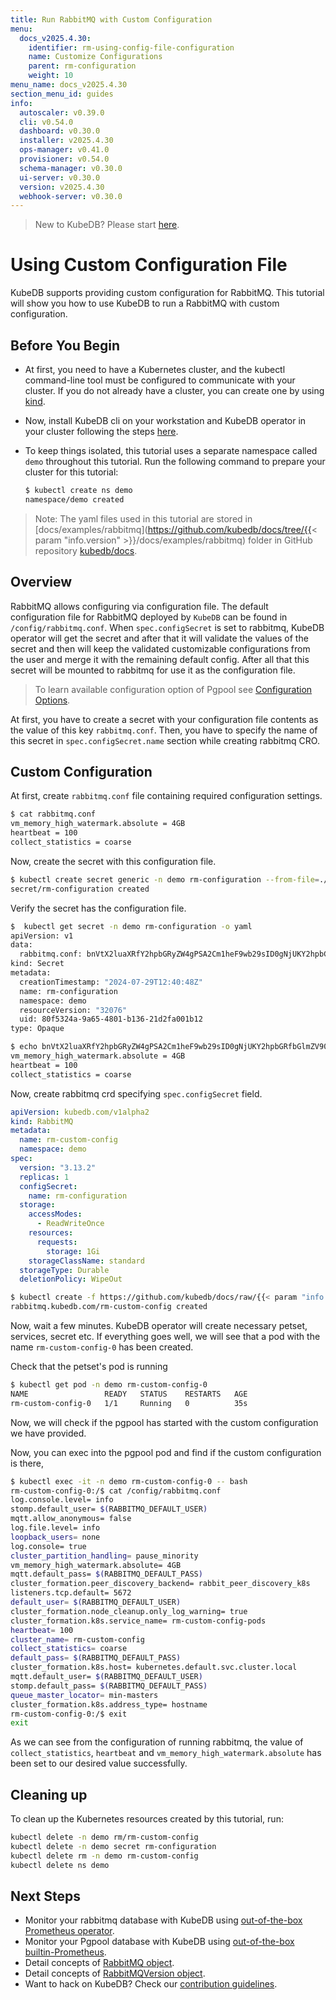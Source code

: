 ```yaml
---
title: Run RabbitMQ with Custom Configuration
menu:
  docs_v2025.4.30:
    identifier: rm-using-config-file-configuration
    name: Customize Configurations
    parent: rm-configuration
    weight: 10
menu_name: docs_v2025.4.30
section_menu_id: guides
info:
  autoscaler: v0.39.0
  cli: v0.54.0
  dashboard: v0.30.0
  installer: v2025.4.30
  ops-manager: v0.41.0
  provisioner: v0.54.0
  schema-manager: v0.30.0
  ui-server: v0.30.0
  version: v2025.4.30
  webhook-server: v0.30.0
---
```


> New to KubeDB? Please start [here](/docs/v2025.4.30/README).

# Using Custom Configuration File

KubeDB supports providing custom configuration for RabbitMQ. This tutorial will show you how to use KubeDB to run a RabbitMQ with custom configuration.

## Before You Begin

- At first, you need to have a Kubernetes cluster, and the kubectl command-line tool must be configured to communicate with your cluster. If you do not already have a cluster, you can create one by using [kind](https://kind.sigs.k8s.io/docs/user/quick-start/).

- Now, install KubeDB cli on your workstation and KubeDB operator in your cluster following the steps [here](/docs/v2025.4.30/setup/README).

- To keep things isolated, this tutorial uses a separate namespace called `demo` throughout this tutorial. Run the following command to prepare your cluster for this tutorial:

  ```bash
  $ kubectl create ns demo
  namespace/demo created
  ```

> Note: The yaml files used in this tutorial are stored in [docs/examples/rabbitmq](https://github.com/kubedb/docs/tree/{{< param "info.version" >}}/docs/examples/rabbitmq) folder in GitHub repository [kubedb/docs](https://github.com/kubedb/docs).

## Overview

RabbitMQ allows configuring via configuration file. The default configuration file for RabbitMQ deployed by `KubeDB` can be found in `/config/rabbitmq.conf`. When `spec.configSecret` is set to rabbitmq, KubeDB operator will get the secret and after that it will validate the values of the secret and then will keep the validated customizable configurations from the user and merge it with the remaining default config. After all that this secret will be mounted to rabbitmq for use it as the configuration file.

> To learn available configuration option of Pgpool see [Configuration Options](https://www.rabbitmq.com/docs/configure).

At first, you have to create a secret with your configuration file contents as the value of this key `rabbitmq.conf`. Then, you have to specify the name of this secret in `spec.configSecret.name` section while creating rabbitmq CRO.

## Custom Configuration

At first, create `rabbitmq.conf` file containing required configuration settings.

```bash
$ cat rabbitmq.conf
vm_memory_high_watermark.absolute = 4GB
heartbeat = 100
collect_statistics = coarse
```

Now, create the secret with this configuration file.

```bash
$ kubectl create secret generic -n demo rm-configuration --from-file=./rabbitmq.conf
secret/rm-configuration created
```

Verify the secret has the configuration file.

```bash
$  kubectl get secret -n demo rm-configuration -o yaml
apiVersion: v1
data:
  rabbitmq.conf: bnVtX2luaXRfY2hpbGRyZW4gPSA2Cm1heF9wb29sID0gNjUKY2hpbGRfbGlmZV90aW1lID0gNDAwCg==
kind: Secret
metadata:
  creationTimestamp: "2024-07-29T12:40:48Z"
  name: rm-configuration
  namespace: demo
  resourceVersion: "32076"
  uid: 80f5324a-9a65-4801-b136-21d2fa001b12
type: Opaque

$ echo bnVtX2luaXRfY2hpbGRyZW4gPSA2Cm1heF9wb29sID0gNjUKY2hpbGRfbGlmZV90aW1lID0gNDAwCg== | base64 -d
vm_memory_high_watermark.absolute = 4GB
heartbeat = 100
collect_statistics = coarse
```

Now, create rabbitmq crd specifying `spec.configSecret` field.

```yaml
apiVersion: kubedb.com/v1alpha2
kind: RabbitMQ
metadata:
  name: rm-custom-config
  namespace: demo
spec:
  version: "3.13.2"
  replicas: 1
  configSecret:
    name: rm-configuration
  storage:
    accessModes:
      - ReadWriteOnce
    resources:
      requests:
        storage: 1Gi
    storageClassName: standard
  storageType: Durable
  deletionPolicy: WipeOut
```

```bash
$ kubectl create -f https://github.com/kubedb/docs/raw/{{< param "info.version" >}}/docs/examples/rabbitmq/configuration/rabbitmq-config-file.yaml
rabbitmq.kubedb.com/rm-custom-config created
```

Now, wait a few minutes. KubeDB operator will create necessary petset, services, secret etc. If everything goes well, we will see that a pod with the name `rm-custom-config-0` has been created.

Check that the petset's pod is running

```bash
$ kubectl get pod -n demo rm-custom-config-0
NAME                 READY   STATUS    RESTARTS   AGE
rm-custom-config-0   1/1     Running   0          35s
```

Now, we will check if the pgpool has started with the custom configuration we have provided.

Now, you can exec into the pgpool pod and find if the custom configuration is there,

```bash
$ kubectl exec -it -n demo rm-custom-config-0 -- bash
rm-custom-config-0:/$ cat /config/rabbitmq.conf
log.console.level= info
stomp.default_user= $(RABBITMQ_DEFAULT_USER)
mqtt.allow_anonymous= false
log.file.level= info
loopback_users= none
log.console= true
cluster_partition_handling= pause_minority
vm_memory_high_watermark.absolute= 4GB
mqtt.default_pass= $(RABBITMQ_DEFAULT_PASS)
cluster_formation.peer_discovery_backend= rabbit_peer_discovery_k8s
listeners.tcp.default= 5672
default_user= $(RABBITMQ_DEFAULT_USER)
cluster_formation.node_cleanup.only_log_warning= true
cluster_formation.k8s.service_name= rm-custom-config-pods
heartbeat= 100
cluster_name= rm-custom-config
collect_statistics= coarse
default_pass= $(RABBITMQ_DEFAULT_PASS)
cluster_formation.k8s.host= kubernetes.default.svc.cluster.local
mqtt.default_user= $(RABBITMQ_DEFAULT_USER)
stomp.default_pass= $(RABBITMQ_DEFAULT_PASS)
queue_master_locator= min-masters
cluster_formation.k8s.address_type= hostname
rm-custom-config-0:/$ exit
exit
```

As we can see from the configuration of running rabbitmq, the value of `collect_statistics`, `heartbeat` and `vm_memory_high_watermark.absolute` has been set to our desired value successfully.

## Cleaning up

To clean up the Kubernetes resources created by this tutorial, run:

```bash
kubectl delete -n demo rm/rm-custom-config
kubectl delete -n demo secret rm-configuration
kubectl delete rm -n demo rm-custom-config
kubectl delete ns demo
```

## Next Steps

- Monitor your rabbitmq database with KubeDB using [out-of-the-box Prometheus operator](/docs/v2025.4.30/guides/rabbitmq/monitoring/using-prometheus-operator).
- Monitor your Pgpool database with KubeDB using [out-of-the-box builtin-Prometheus](/docs/v2025.4.30/guides/rabbitmq/monitoring/using-builtin-prometheus).
- Detail concepts of [RabbitMQ object](/docs/v2025.4.30/guides/rabbitmq/concepts/rabbitmq).
- Detail concepts of [RabbitMQVersion object](/docs/v2025.4.30/guides/rabbitmq/concepts/catalog).
- Want to hack on KubeDB? Check our [contribution guidelines](/docs/v2025.4.30/CONTRIBUTING).
